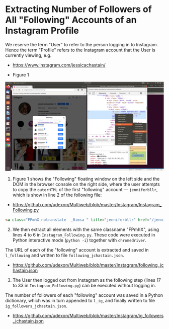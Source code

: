 # Extracting Number of Followers of All "Following" Accounts of an Instagram Profile

We reserve the term "User" to refer to the person logging in to Instagram. Hence the term "Profile" refers to the Instagram account that the User is currently viewing, e.g.

- https://www.instagram.com/jessicachastain/

- Figure 1
<img src="https://github.com/udexon/Multiweb/blob/master/Instagram/following_outerHTML.png" width=600>

1. Figure 1 shows the "Following" floating window on the left side and the DOM in the browser console on the right side, where the user attempts to copy the `outerHTML` of the first "following" account &mdash; `jenniferbllr`, which is show in line 2 of the following file:

- https://github.com/udexon/Multiweb/blob/master/Instagram/Instagram_Following.py

```html
<a class="FPmhX notranslate  _0imsa " title="jenniferbllr" href="/jenniferbllr/" tabindex="0">jenniferbllr</a>
```

2. We then extract all elements with the same classname "FPmhX", using lines 4 to 6 in `Instagram_Following.py`. These code were executed in Python interactive mode (`python -i`) together with `chromedriver`.

The URL of each of the "following" account is extracted and saved in `l_following` and written to file `following_jchastain.json`.

- https://github.com/udexon/Multiweb/blob/master/Instagram/following_jchastain.json


3. The User then logged out from Instagram as the following step (lines 17 to 33 in `Instagram_Following.py`) can be executed without logging in.

The number of followers of each "following" account was saved in a Python dictionary, which was in turn appended to `l_ig`, and finally written to file `ig_followers_jchastain.json`.

- https://github.com/udexon/Multiweb/blob/master/Instagram/ig_followers_jchastain.json
